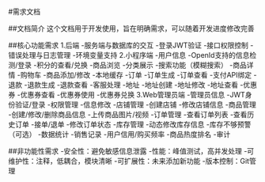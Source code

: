 #需求文档

##文档简介
这个文档用于开发使用，旨在明确需求，可以随着开发进度修改完善

##核心功能需求
1.后端
    -服务端与数据库的交互
    -登录JWT验证
    -接口权限控制
    -错误处理与日志管理
    -环境变量支持
2.小程序端
    -用户信息
        -OpenId支持的信息检测/登录
        -积分的查看/兑换
    -商品浏览
        -分类展示
        -搜索功能（模糊搜索）
        -商品详情
    -购物车
        -商品添加/修改
        -本地缓存
    -订单
        -订单生成
        -订单查看
        -支付API绑定
    -退款
        -退款生成
        -退款查看
        -客服处理
    -地址
        -地址创建
        -地址修改
        -地址查看
    -优惠券
        -优惠券查看
        -优惠券使用
        -优惠券兑换
3.Web管理员端
    -管理员信息
        -JWT身份验证/登录
        -权限管理
        -信息修改
    -店铺管理
        -创建店铺
        -修改店铺信息
    -商品管理
        -创建/修改/删除商品信息
        -上传商品图片/视频
    -订单管理
        -查看订单列表
        -查看历史订单
        -接单/退单
        -修改订单状态
    -库存管理
        -动态修改库存信息
        -库存不够预警（可选）
    -数据统计
        -销售记录
        -用户信用/购买频率
        -商品热度排名
        -审计

##非功能性需求
    -安全性：避免敏感信息泄露
    -性能：峰值测试，高并发处理
    -可维护性：注释，低耦合，模块清晰
    -可扩展性：未来添加新功能
    -版本控制：Git管理